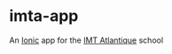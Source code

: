 # imta-app

An [Ionic](https://ionicframework.com/) app for the [IMT Atlantique](https://www.imt-atlantique.fr/) school
